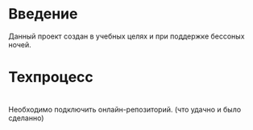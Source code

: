 # Введение

Данный проект создан в учебных целях и при поддержке бессоных ночей.
#
# Техпроцесс
#
Необходимо подключить онлайн-репозиторий.
(что удачно и было сделанно)
